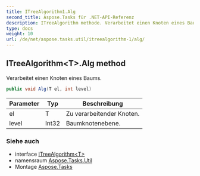 ```yaml
---
title: ITreeAlgorithm1.Alg
second_title: Aspose.Tasks für .NET-API-Referenz
description: ITreeAlgorithm methode. Verarbeitet einen Knoten eines Baums.
type: docs
weight: 10
url: /de/net/aspose.tasks.util/itreealgorithm-1/alg/
---
```

## ITreeAlgorithm&lt;T&gt;.Alg method

Verarbeitet einen Knoten eines Baums.

```csharp
public void Alg(T el, int level)
```

| Parameter | Typ | Beschreibung |
| --- | --- | --- |
| el | T | Zu verarbeitender Knoten. |
| level | Int32 | Baumknotenebene. |

### Siehe auch

* interface [ITreeAlgorithm&lt;T&gt;](../)
* namensraum [Aspose.Tasks.Util](../../itreealgorithm-1/)
* Montage [Aspose.Tasks](../../../)


